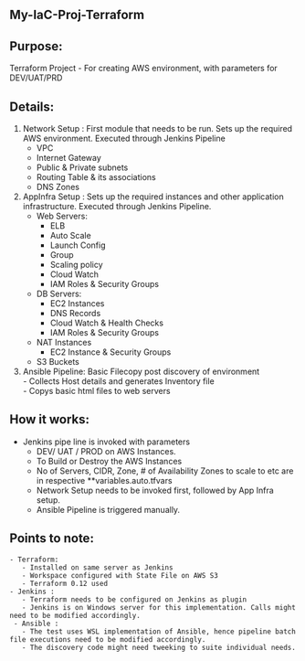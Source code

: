 ## My-IaC-Proj-Terraform
Purpose: 
-------
Terraform Project - For creating AWS environment, with parameters for DEV/UAT/PRD

Details: 
--------
  1. Network Setup : First module that needs to be run. Sets up the required AWS environment. Executed through Jenkins Pipeline
     - VPC
     - Internet Gateway   
     - Public & Private subnets
     - Routing Table & its associations
     - DNS Zones
  2. AppInfra Setup : Sets up the required instances and other application infrastructure. Executed through Jenkins Pipeline.  
     - Web Servers:
       - ELB
       - Auto Scale
       - Launch Config
       - Group
       - Scaling policy
       - Cloud Watch
       - IAM Roles & Security Groups
     - DB Servers:
       - EC2 Instances
       - DNS Records
       - Cloud Watch & Health Checks
       - IAM Roles & Security Groups
     - NAT Instances
       - EC2 Instance & Security Groups
     - S3 Buckets
  3. Ansible Pipeline: Basic Filecopy post discovery of environment  
    - Collects Host details and generates Inventory file  
    - Copys basic html files to web servers  

How it works: 
-------------
  - Jenkins pipe line is invoked with parameters
    - DEV/ UAT / PROD on AWS Instances.
    - To Build or Destroy the AWS Instances
    - No of Servers, CIDR, Zone, # of Availability Zones to scale to etc are in respective **variables.auto.tfvars
    - Network Setup needs to be invoked first, followed by App Infra setup.
    - Ansible Pipeline is triggered manually. 
    
Points to note: 
---------------
    - Terraform:
       - Installed on same server as Jenkins
       - Workspace configured with State File on AWS S3
       - Terraform 0.12 used
    - Jenkins : 
       - Terraform needs to be configured on Jenkins as plugin
       - Jenkins is on Windows server for this implementation. Calls might need to be modified accordingly.
     - Ansible : 
       - The test uses WSL implementation of Ansible, hence pipeline batch file executions need to be modified accordingly.
       - The discovery code might need tweeking to suite individual needs. 
